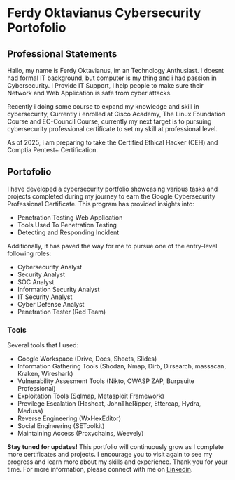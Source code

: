 # Ferdy Oktavianus Cybersecurity Portofolio

## Professional Statements
Hallo, my name is Ferdy Oktavianus, im an Technology Anthusiast. I doesnt had formal IT background, but computer is my thing and i had passion in Cybersecurity. I Provide IT Support, I help people to make sure their Network and Web Application is safe from cyber attacks.

Recently i doing some course to expand my knowledge and skill in cybersecurity, Currently i enrolled at Cisco Academy, The Linux Foundation Course and EC-Council Course, currently my next target is to pursuing cybersecurity professional certificate to set my skill at professional level.

As of 2025, i am preparing to take the Certified Ethical Hacker (CEH) and Comptia Pentest+ Certification.

## Portofolio
I have developed a cybersecurity portfolio showcasing various tasks and projects completed during my journey to earn the Google Cybersecurity Professional Certificate. This program has provided insights into:
* Penetration Testing Web Application
* Tools Used To Penetration Testing
* Detecting and Responding Incident

Additionally, it has paved the way for me to pursue one of the entry-level following roles:
* Cybersecurity Analyst
* Security Analyst
* SOC Analyst
* Information Security Analyst
* IT Security Analyst
* Cyber Defense Analyst
* Penetration Tester (Red Team)

### Tools 
Several tools that I used: 
* Google Workspace (Drive, Docs, Sheets, Slides)
* Information Gathering Tools (Shodan, Nmap, Dirb, Dirsearch, massscan, Kraken, Wireshark)
* Vulnerability Assesment Tools (Nikto, OWASP ZAP, Burpsuite Professional)
* Exploitation Tools (Sqlmap, Metasploit Framework)
* Previlege Escalation (Hashcat, JohnTheRipper, Ettercap, Hydra, Medusa)
* Reverse Engineering (WxHexEditor)
* Social Engineering (SEToolkit)
* Maintaining Access (Proxychains, Weevely)

**Stay tuned for updates!**
This portfolio will continuously grow as I complete more certificates and projects. I encourage you to visit again to see my progress and learn more about my skills and experience.
Thank you for your time. For more information, please connect with me on [Linkedin](linkedin.com/in/ferdyoktavianus/).
